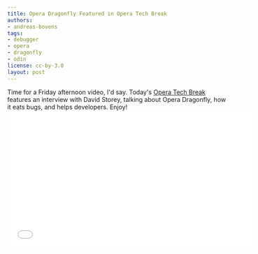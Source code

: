 ```yaml
---
title: Opera Dragonfly Featured in Opera Tech Break
authors:
- andreas-bovens
tags:
- debugger
- opera
- dragonfly
- odin
license: cc-by-3.0
layout: post
---
```

Time for a Friday afternoon video, I&#39;d say. Today&#39;s <a href="http://my.opera.com/chooseopera/blog/2011/05/27/everything-you-wanted-to-know-about-opera-dragonfly">Opera Tech Break</a> features an interview with David Storey, talking about Opera Dragonfly, how it eats bugs, and helps developers. Enjoy!<br/><iframe width="560" height="315" src="//www.youtube.com/embed/nY_wrFOL0KY" frameborder="0" allowfullscreen></iframe>
